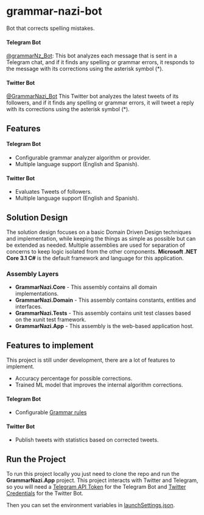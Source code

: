 # grammar-nazi-bot
Bot that corrects spelling mistakes.

#### Telegram Bot
[@grammarNz_Bot](https://t.me/grammarNz_Bot): This bot analyzes each message that is sent in a Telegram chat, and if it finds any spelling or grammar errors, it responds to the message with its corrections using the asterisk symbol (*).

#### Twitter Bot
[@GrammarNazi_Bot](https://twitter.com/GrammarNazi_Bot) This Twitter bot analyzes the latest tweets of its followers, and if it finds any spelling or grammar errors, it will tweet a reply with its corrections using the asterisk symbol (*).

## Features
#### Telegram Bot
- Configurable grammar analyzer algorithm or provider.
- Multiple language support (English and Spanish).
#### Twitter Bot
- Evaluates Tweets of followers.
- Multiple language support (English and Spanish).
## Solution Design
The solution design focuses on a basic Domain Driven Design techniques and implementation, while keeping the things as simple as possible but can be extended as needed. Multiple assemblies are used for separation of concerns to keep logic isolated from the other components. **Microsoft .NET Core 3.1 C#** is the default framework and language for this application.

### Assembly Layers
-   **GrammarNazi.Core**  - This assembly contains all domain implementations.
-   **GrammarNazi.Domain**  - This assembly contains constants, entities and interfaces.
-   **GrammarNazi.Tests**  - This assembly contains unit test classes based on the xunit test framework.
-   **GrammarNazi.App**  - This assembly is the web-based application host.

## Features to implement
This project is still under development, there are a lot of features to implement.
- Accuracy percentage for possible corrections.
- Trained ML model that improves the internal algorithm corrections.
#### Telegram Bot
- Configurable [Grammar rules](https://community.languagetool.org/rule/)
#### Twitter Bot
- Publish tweets with statistics based on corrected tweets.

## Run the Project
To run this project locally you just need to clone the repo and run the **GrammarNazi.App** project. 
This project interacts with Twitter and Telegram, so you will need a [Telegram API Token](https://core.telegram.org/bots#6-botfather) for the Telegram Bot and [Twitter Credentials](https://developer.twitter.com/en/apply-for-access) for the Twitter Bot.

Then you can set the environment variables in [launchSettings.json](https://github.com/nminaya/grammar-nazi-bot/blob/master/GrammarNazi.App/Properties/launchSettings.json).
